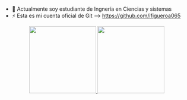 ### 
- 🔭 Actualmente soy estudiante de Ingnería en Ciencias y sistemas
- ⚡ Esta es mi cuenta oficial de Git  --> https://github.com/ifigueroa065
<div align="center">
  <a href="https://github.com/Roafnisma">
  <img height="180em" src="https://github-readme-stats.vercel.app/api?username=Roafnisma&show_icons=true&theme=gotham&include_all_commits=true&count_private=true"/>
  <img height="180em" src="https://github-readme-stats.vercel.app/api/top-langs/?username=Roafnisma&layout=compact&langs_count=7&theme=gotham"/>
</div>
<!--
**Roafnisma/Roafnisma** is a ✨ _special_ ✨ repository because its `README.md` (this file) appears on your GitHub profile.

Here are some ideas to get you started:


-->
